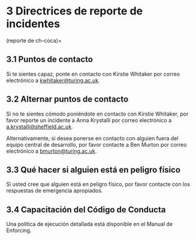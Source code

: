# 3 Directrices de reporte de incidentes

(reporte de ch-coca)=
## 3.1 Puntos de contacto

Si te sientes capaz, ponte en contacto con Kirstie Whitaker por correo electrónico a [kwhitaker@turing.ac.uk](mailto:kwhitaker@turing.ac.uk).

## 3.2 Alternar puntos de contacto

Si no te sientes cómodo poniéndote en contacto con Kirstie Whitaker, por favor reporte un incidente a Anna Krystalli por correo electrónico a [a.krystalli@sheffield.ac.uk](mailto:a.krystalli@sheffield.ac.uk).

Alternativamente, si desea ponerse en contacto con alguien fuera del equipo central de desarrollo, por favor contacte a Ben Murton por correo electrónico a [bmurton@turing.ac.uk](mailto:bmurton@turing.ac.uk).

## 3.3 Qué hacer si alguien está en peligro físico

Si usted cree que alguien está en peligro físico, por favor contacte con los respuestas de emergencia apropiados.

## 3.4 Capacitación del Código de Conducta

Una política de ejecución detallada está disponible en el Manual de Enforcing.

